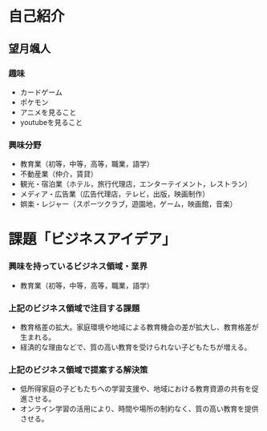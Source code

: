# 自己紹介
## 望月颯人
### 趣味
- カードゲーム
- ポケモン
- アニメを見ること
- youtubeを見ること

### 興味分野
- 教育業（初等，中等，高等，職業，語学）
- 不動産業（仲介，賃貸）
- 観光・宿泊業（ホテル，旅行代理店，エンターテイメント，レストラン）
- メディア・広告業（広告代理店，テレビ，出版，映画制作）
- 娯楽・レジャー（スポーツクラブ，遊園地，ゲーム，映画館，音楽）

# 課題「ビジネスアイデア」

### 興味を持っているビジネス領域・業界
- 教育業（初等，中等，高等，職業，語学）

### 上記のビジネス領域で注目する課題
- 教育格差の拡大。家庭環境や地域による教育機会の差が拡大し、教育格差が生まれる。
- 経済的な理由などで、質の高い教育を受けられない子どもたちが増える。

### 上記のビジネス領域で提案する解決策
- 低所得家庭の子どもたちへの学習支援や、地域における教育資源の共有を促進させる。
- オンライン学習の活用により、時間や場所の制約なく、質の高い教育を提供させる。

